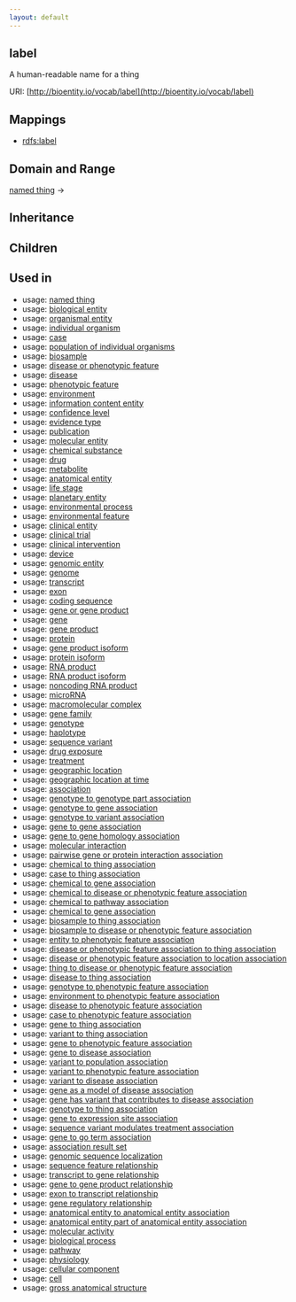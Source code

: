 ```yaml
---
layout: default
---
```


## label


A human-readable name for a thing

URI: [http://bioentity.io/vocab/label](http://bioentity.io/vocab/label)
## Mappings

 * [rdfs:label](http://purl.obolibrary.org/obo/rdfs_label)

## Domain and Range

[named thing](NamedThing.html) -> 

## Inheritance


## Children


## Used in

 *  usage: [named thing](NamedThing.html)
 *  usage: [biological entity](BiologicalEntity.html)
 *  usage: [organismal entity](OrganismalEntity.html)
 *  usage: [individual organism](IndividualOrganism.html)
 *  usage: [case](Case.html)
 *  usage: [population of individual organisms](PopulationOfIndividualOrganisms.html)
 *  usage: [biosample](Biosample.html)
 *  usage: [disease or phenotypic feature](DiseaseOrPhenotypicFeature.html)
 *  usage: [disease](Disease.html)
 *  usage: [phenotypic feature](PhenotypicFeature.html)
 *  usage: [environment](Environment.html)
 *  usage: [information content entity](InformationContentEntity.html)
 *  usage: [confidence level](ConfidenceLevel.html)
 *  usage: [evidence type](EvidenceType.html)
 *  usage: [publication](Publication.html)
 *  usage: [molecular entity](MolecularEntity.html)
 *  usage: [chemical substance](ChemicalSubstance.html)
 *  usage: [drug](Drug.html)
 *  usage: [metabolite](Metabolite.html)
 *  usage: [anatomical entity](AnatomicalEntity.html)
 *  usage: [life stage](LifeStage.html)
 *  usage: [planetary entity](PlanetaryEntity.html)
 *  usage: [environmental process](EnvironmentalProcess.html)
 *  usage: [environmental feature](EnvironmentalFeature.html)
 *  usage: [clinical entity](ClinicalEntity.html)
 *  usage: [clinical trial](ClinicalTrial.html)
 *  usage: [clinical intervention](ClinicalIntervention.html)
 *  usage: [device](Device.html)
 *  usage: [genomic entity](GenomicEntity.html)
 *  usage: [genome](Genome.html)
 *  usage: [transcript](Transcript.html)
 *  usage: [exon](Exon.html)
 *  usage: [coding sequence](CodingSequence.html)
 *  usage: [gene or gene product](GeneOrGeneProduct.html)
 *  usage: [gene](Gene.html)
 *  usage: [gene product](GeneProduct.html)
 *  usage: [protein](Protein.html)
 *  usage: [gene product isoform](GeneProductIsoform.html)
 *  usage: [protein isoform](ProteinIsoform.html)
 *  usage: [RNA product](RnaProduct.html)
 *  usage: [RNA product isoform](RnaProductIsoform.html)
 *  usage: [noncoding RNA product](NoncodingRnaProduct.html)
 *  usage: [microRNA](Microrna.html)
 *  usage: [macromolecular complex](MacromolecularComplex.html)
 *  usage: [gene family](GeneFamily.html)
 *  usage: [genotype](Genotype.html)
 *  usage: [haplotype](Haplotype.html)
 *  usage: [sequence variant](SequenceVariant.html)
 *  usage: [drug exposure](DrugExposure.html)
 *  usage: [treatment](Treatment.html)
 *  usage: [geographic location](GeographicLocation.html)
 *  usage: [geographic location at time](GeographicLocationAtTime.html)
 *  usage: [association](Association.html)
 *  usage: [genotype to genotype part association](GenotypeToGenotypePartAssociation.html)
 *  usage: [genotype to gene association](GenotypeToGeneAssociation.html)
 *  usage: [genotype to variant association](GenotypeToVariantAssociation.html)
 *  usage: [gene to gene association](GeneToGeneAssociation.html)
 *  usage: [gene to gene homology association](GeneToGeneHomologyAssociation.html)
 *  usage: [molecular interaction](MolecularInteraction.html)
 *  usage: [pairwise gene or protein interaction association](PairwiseGeneOrProteinInteractionAssociation.html)
 *  usage: [chemical to thing association](ChemicalToThingAssociation.html)
 *  usage: [case to thing association](CaseToThingAssociation.html)
 *  usage: [chemical to gene association](ChemicalToGeneAssociation.html)
 *  usage: [chemical to disease or phenotypic feature association](ChemicalToDiseaseOrPhenotypicFeatureAssociation.html)
 *  usage: [chemical to pathway association](ChemicalToPathwayAssociation.html)
 *  usage: [chemical to gene association](ChemicalToGeneAssociation.html)
 *  usage: [biosample to thing association](BiosampleToThingAssociation.html)
 *  usage: [biosample to disease or phenotypic feature association](BiosampleToDiseaseOrPhenotypicFeatureAssociation.html)
 *  usage: [entity to phenotypic feature association](EntityToPhenotypicFeatureAssociation.html)
 *  usage: [disease or phenotypic feature association to thing association](DiseaseOrPhenotypicFeatureAssociationToThingAssociation.html)
 *  usage: [disease or phenotypic feature association to location association](DiseaseOrPhenotypicFeatureAssociationToLocationAssociation.html)
 *  usage: [thing to disease or phenotypic feature association](ThingToDiseaseOrPhenotypicFeatureAssociation.html)
 *  usage: [disease to thing association](DiseaseToThingAssociation.html)
 *  usage: [genotype to phenotypic feature association](GenotypeToPhenotypicFeatureAssociation.html)
 *  usage: [environment to phenotypic feature association](EnvironmentToPhenotypicFeatureAssociation.html)
 *  usage: [disease to phenotypic feature association](DiseaseToPhenotypicFeatureAssociation.html)
 *  usage: [case to phenotypic feature association](CaseToPhenotypicFeatureAssociation.html)
 *  usage: [gene to thing association](GeneToThingAssociation.html)
 *  usage: [variant to thing association](VariantToThingAssociation.html)
 *  usage: [gene to phenotypic feature association](GeneToPhenotypicFeatureAssociation.html)
 *  usage: [gene to disease association](GeneToDiseaseAssociation.html)
 *  usage: [variant to population association](VariantToPopulationAssociation.html)
 *  usage: [variant to phenotypic feature association](VariantToPhenotypicFeatureAssociation.html)
 *  usage: [variant to disease association](VariantToDiseaseAssociation.html)
 *  usage: [gene as a model of disease association](GeneAsAModelOfDiseaseAssociation.html)
 *  usage: [gene has variant that contributes to disease association](GeneHasVariantThatContributesToDiseaseAssociation.html)
 *  usage: [genotype to thing association](GenotypeToThingAssociation.html)
 *  usage: [gene to expression site association](GeneToExpressionSiteAssociation.html)
 *  usage: [sequence variant modulates treatment association](SequenceVariantModulatesTreatmentAssociation.html)
 *  usage: [gene to go term association](GeneToGoTermAssociation.html)
 *  usage: [association result set](AssociationResultSet.html)
 *  usage: [genomic sequence localization](GenomicSequenceLocalization.html)
 *  usage: [sequence feature relationship](SequenceFeatureRelationship.html)
 *  usage: [transcript to gene relationship](TranscriptToGeneRelationship.html)
 *  usage: [gene to gene product relationship](GeneToGeneProductRelationship.html)
 *  usage: [exon to transcript relationship](ExonToTranscriptRelationship.html)
 *  usage: [gene regulatory relationship](GeneRegulatoryRelationship.html)
 *  usage: [anatomical entity to anatomical entity association](AnatomicalEntityToAnatomicalEntityAssociation.html)
 *  usage: [anatomical entity part of anatomical entity association](AnatomicalEntityPartOfAnatomicalEntityAssociation.html)
 *  usage: [molecular activity](MolecularActivity.html)
 *  usage: [biological process](BiologicalProcess.html)
 *  usage: [pathway](Pathway.html)
 *  usage: [physiology](Physiology.html)
 *  usage: [cellular component](CellularComponent.html)
 *  usage: [cell](Cell.html)
 *  usage: [gross anatomical structure](GrossAnatomicalStructure.html)

